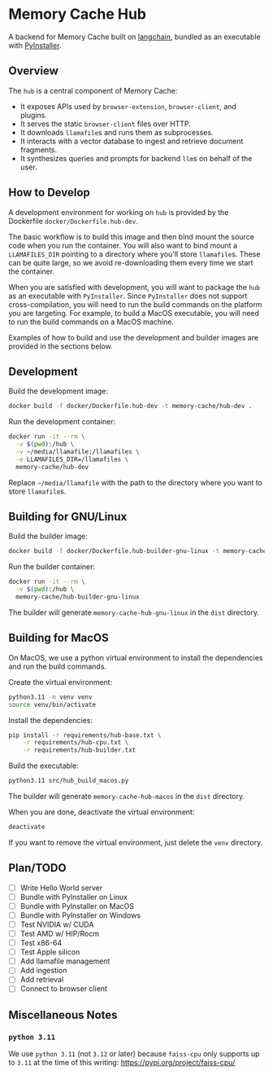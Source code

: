 # Memory Cache Hub

A backend for Memory Cache built on [langchain](https://python.langchain.com/), bundled as an executable with [PyInstaller](https://pyinstaller.org/). 

## Overview

The `hub` is a central component of Memory Cache:

- It exposes APIs used by `browser-extension`, `browser-client`, and plugins.
- It serves the static `browser-client` files over HTTP.
- It downloads `llamafile`s and runs them as subprocesses.
- It interacts with a vector database to ingest and retrieve document fragments.
- It synthesizes queries and prompts for backend `llm`s on behalf of the user.

## How to Develop

A development environment for working on `hub` is provided by the Dockerfile `docker/Dockerfile.hub-dev`. 

The basic workflow is to build this image and then bind mount the source code when you run the container. You will also want to bind mount a `LLAMAFILES_DIR` pointing to a directory where you'll store `llamafile`s. These can be quite large, so we avoid re-downloading them every time we start the container.

When you are satisfied with development, you will want to package the `hub` as an executable with `PyInstaller`. Since `PyInstaller` does not support cross-compilation, you will need to run the build commands on the platform you are targeting. For example, to build a MacOS executable, you will need to run the build commands on a MacOS machine. 

Examples of how to build and use the development and builder images are provided in the sections below.

## Development

Build the development image:

```bash
docker build -f docker/Dockerfile.hub-dev -t memory-cache/hub-dev .
```

Run the development container:

```bash
docker run -it --rm \
  -v $(pwd):/hub \
  -v ~/media/llamafile:/llamafiles \
  -e LLAMAFILES_DIR=/llamafiles \
  memory-cache/hub-dev
```

Replace `~/media/llamafile` with the path to the directory where you want to store `llamafile`s.

## Building for GNU/Linux

Build the builder image:

```bash
docker build -f docker/Dockerfile.hub-builder-gnu-linux -t memory-cache/hub-builder-gnu-linux .
```

Run the builder container:

```bash
docker run -it --rm \
  -v $(pwd):/hub \
  memory-cache/hub-builder-gnu-linux
```

The builder will generate `memory-cache-hub-gnu-linux` in the `dist` directory.

## Building for MacOS

On MacOS, we use a python virtual environment to install the dependencies and run the build commands.

Create the virtual environment:

```bash
python3.11 -m venv venv
source venv/bin/activate
```

Install the dependencies:

```bash
pip install -r requirements/hub-base.txt \
    -r requirements/hub-cpu.txt \
    -r requirements/hub-builder.txt
```

Build the executable:
    
```bash
python3.11 src/hub_build_macos.py
```

The builder will generate `memory-cache-hub-macos` in the `dist` directory.

When you are done, deactivate the virtual environment:

``` sh
deactivate
```

If you want to remove the virtual environment, just delete the `venv` directory.


## Plan/TODO

- [ ] Write Hello World server
- [ ] Bundle with PyInstaller on Linux
- [ ] Bundle with PyInstaller on MacOS
- [ ] Bundle with PyInstaller on Windows
- [ ] Test NVIDIA w/ CUDA
- [ ] Test AMD w/ HIP/Rocm
- [ ] Test x86-64
- [ ] Test Apple silicon
- [ ] Add llamafile management
- [ ] Add ingestion
- [ ] Add retrieval
- [ ] Connect to browser client

## Miscellaneous Notes

### `python 3.11`

We use `python 3.11` (not `3.12` or later)  because `faiss-cpu` only supports up to `3.11` at the time of this writing: https://pypi.org/project/faiss-cpu/
